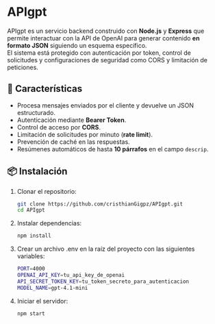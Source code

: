 # APIgpt

APIgpt es un servicio backend construido con **Node.js** y **Express** que permite interactuar con la API de OpenAI para generar contenido **en formato JSON** siguiendo un esquema específico.  
El sistema está protegido con autenticación por token, control de solicitudes y configuraciones de seguridad como CORS y limitación de peticiones.

## 🚀 Características

- Procesa mensajes enviados por el cliente y devuelve un JSON estructurado.
- Autenticación mediante **Bearer Token**.
- Control de acceso por **CORS**.
- Limitación de solicitudes por minuto (**rate limit**).
- Prevención de caché en las respuestas.
- Resúmenes automáticos de hasta **10 párrafos** en el campo `descrip`.

## 📦 Instalación

1. Clonar el repositorio:

   ```bash
   git clone https://github.com/cristhianGigpz/APIgpt.git
   cd APIgpt

   ```

2. Instalar dependencias:

   ```bash
   npm install

   ```

3. Crear un archivo .env en la raíz del proyecto con las siguientes variables:

   ```bash
   PORT=4000
   OPENAI_API_KEY=tu_api_key_de_openai
   API_SECRET_TOKEN_KEY=tu_token_secreto_para_autenticacion
   MODEL_NAME=gpt-4.1-mini

   ```

4. Iniciar el servidor:
   ```bash
   npm start
   ```
